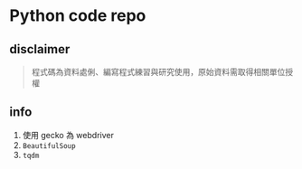 Python code repo
===

## disclaimer
> 程式碼為資料處俐、編寫程式練習與研究使用，原始資料需取得相關單位授權

## info
1. 使用 gecko 為 webdriver
2. ``BeautifulSoup``
3. ``tqdm``
